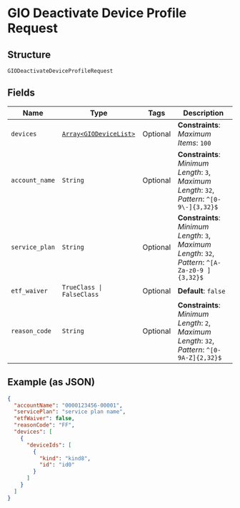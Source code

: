 
# GIO Deactivate Device Profile Request

## Structure

`GIODeactivateDeviceProfileRequest`

## Fields

| Name | Type | Tags | Description |
|  --- | --- | --- | --- |
| `devices` | [`Array<GIODeviceList>`](../../doc/models/gio-device-list.md) | Optional | **Constraints**: *Maximum Items*: `100` |
| `account_name` | `String` | Optional | **Constraints**: *Minimum Length*: `3`, *Maximum Length*: `32`, *Pattern*: `^[0-9\-]{3,32}$` |
| `service_plan` | `String` | Optional | **Constraints**: *Minimum Length*: `3`, *Maximum Length*: `32`, *Pattern*: `^[A-Za-z0-9 ]{3,32}$` |
| `etf_waiver` | `TrueClass \| FalseClass` | Optional | **Default**: `false` |
| `reason_code` | `String` | Optional | **Constraints**: *Minimum Length*: `2`, *Maximum Length*: `32`, *Pattern*: `^[0-9A-Z]{2,32}$` |

## Example (as JSON)

```json
{
  "accountName": "0000123456-00001",
  "servicePlan": "service plan name",
  "etfWaiver": false,
  "reasonCode": "FF",
  "devices": [
    {
      "deviceIds": [
        {
          "kind": "kind8",
          "id": "id0"
        }
      ]
    }
  ]
}
```

